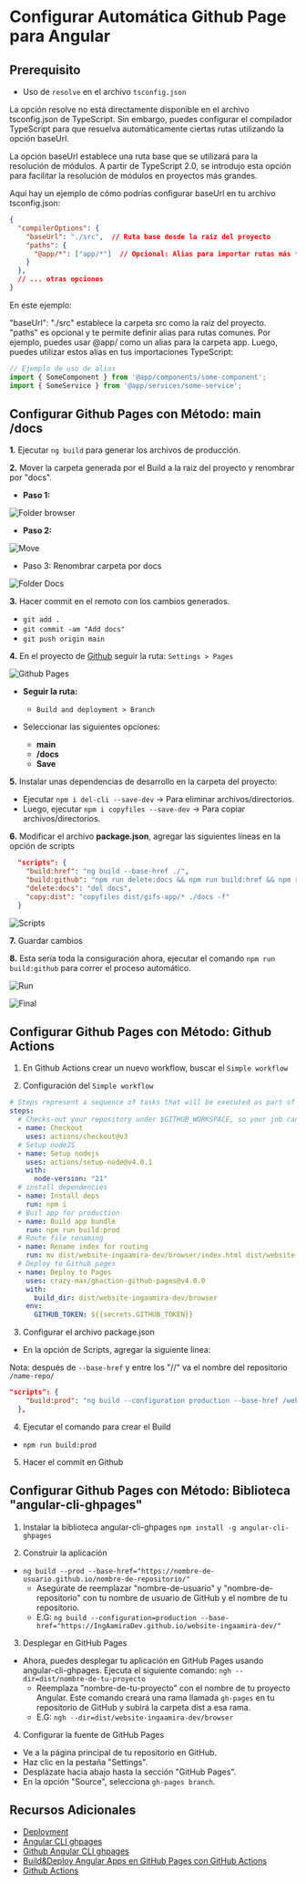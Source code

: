 # Configurar Automática Github Page para Angular

## Prerequisito
- Uso de `resolve` en el archivo `tsconfig.json`

La opción resolve no está directamente disponible en el archivo tsconfig.json de TypeScript. Sin embargo, puedes configurar el compilador TypeScript para que resuelva automáticamente ciertas rutas utilizando la opción baseUrl.

La opción baseUrl establece una ruta base que se utilizará para la resolución de módulos. A partir de TypeScript 2.0, se introdujo esta opción para facilitar la resolución de módulos en proyectos más grandes.

Aquí hay un ejemplo de cómo podrías configurar baseUrl en tu archivo tsconfig.json:

```json
{
  "compilerOptions": {
    "baseUrl": "./src",  // Ruta base desde la raíz del proyecto
    "paths": {
      "@app/*": ["app/*"]  // Opcional: Alias para importar rutas más fácilmente
    }
  },
  // ... otras opciones
}
```

En este ejemplo:

"baseUrl": "./src" establece la carpeta src como la raíz del proyecto.
"paths" es opcional y te permite definir alias para rutas comunes. Por ejemplo, puedes usar @app/ como un alias para la carpeta app.
Luego, puedes utilizar estos alias en tus importaciones TypeScript:

```TypeScript
// Ejemplo de uso de alias
import { SomeComponent } from '@app/components/some-component';
import { SomeService } from '@app/services/some-service';
```

## Configurar Github Pages con Método: main /docs

**1.** Ejecutar `ng build` para generar los archivos de producción.

**2.** Mover la carpeta generada por el Build a la raiz del proyecto y renombrar por "docs".

- **Paso 1:**

![Folder browser](./imgs/browser.png)

- **Paso 2:**

![Move](./imgs/move.png)

- Paso 3: Renombrar carpeta por docs

![Folder Docs](./imgs/docs.png)

**3.** Hacer commit en el remoto con los cambios generados.
- `git add .`
- `git commit -am "Add docs"`
- `git push origin main`

**4.** En el proyecto de [Github](https://github.com/) seguir la ruta: `Settings > Pages`

![Github Pages](./imgs/github-pages.png)

- **Seguir la ruta:**
  - `Build and deployment > Branch`

- Seleccionar las siguientes opciones:
  - **main**
  - **/docs**
  - **Save**

**5.** Instalar unas dependencias de desarrollo en la carpeta del proyecto:
  - Ejecutar `npm i del-cli --save-dev` -> Para eliminar archivos/directorios.
  - Luego, ejecutar `npm i copyfiles --save-dev` -> Para copiar archivos/directorios.

**6.** Modificar el archivo **package.json**, agregar las siguientes líneas en la opción de scripts

```json
  "scripts": {
    "build:href": "ng build --base-href ./",
    "build:github": "npm run delete:docs && npm run build:href && npm run copy:dist",
    "delete:docs": "del docs",
    "copy:dist": "copyfiles dist/gifs-app/* ./docs -f"
  }
```

![Scripts](./imgs/scripts.png)

**7.** Guardar cambios

**8.** Esta sería toda la consiguración ahora, ejecutar el comando `npm run build:github` para correr el proceso automático.

![Run](./imgs/run.png)

![Final](./imgs/final.png)

## Configurar Github Pages con Método: Github Actions

1. En Github Actions crear un nuevo workflow, buscar el `Simple workflow`

2. Configuración del `Simple workflow`

```yml
# Steps represent a sequence of tasks that will be executed as part of the job
steps:
  # Checks-out your repository under $GITHUB_WORKSPACE, so your job can access it
  - name: Checkout
    uses: actions/checkout@v3
  # Setup nodeJS
  - name: Setup nodejs
    uses: actions/setup-node@v4.0.1
    with:
      node-version: "21"
  # install dependencies
  - name: Install deps
    run: npm i
  # Buil app for production
  - name: Build app bundle
    run: npm run build:prod
  # Route file renaming
  - name: Rename index for routing
    run: mv dist/website-ingaamira-dev/browser/index.html dist/website-ingaamira-dev/browser/404.html
  # Deploy to Github pages
  - name: Deploy to Pages
    uses: crazy-max/ghaction-github-pages@v4.0.0
    with:
      build_dir: dist/website-ingaamira-dev/browser
    env:
      GITHUB_TOKEN: ${{secrets.GITHUB_TOKEN}}
```

3. Configurar el archivo package.json

- En la opción de Scripts, agregar la siguiente línea:

Nota: después de `--base-href` y entre los "//" va el nombre del repositorio `/name-repo/`

```json
"scripts": {
    "build:prod": "ng build --configuration production --base-href /website-ingaamira-dev/",
  },
```

4. Ejecutar el comando para crear el Build
- `npm run build:prod`

5. Hacer el commit en Github

## Configurar Github Pages con Método: Biblioteca "angular-cli-ghpages"

1. Instalar la biblioteca angular-cli-ghpages
`npm install -g angular-cli-ghpages`

2. Construir la aplicación
- `ng build --prod --base-href="https://nombre-de-usuario.github.io/nombre-de-repositorio/"`
  - Asegúrate de reemplazar "nombre-de-usuario" y "nombre-de-repositorio" con tu nombre de usuario de GitHub y el nombre de tu repositorio.
  - E.G: `ng build --configuration=production --base-href="https://IngAamiraDev.github.io/website-ingaamira-dev/"`

3. Desplegar en GitHub Pages
- Ahora, puedes desplegar tu aplicación en GitHub Pages usando angular-cli-ghpages. Ejecuta el siguiente comando: `ngh --dir=dist/nombre-de-tu-proyecto`
  - Reemplaza "nombre-de-tu-proyecto" con el nombre de tu proyecto Angular. Este comando creará una rama llamada `gh-pages` en tu repositorio de GitHub y subirá la carpeta dist a esa rama.
  - E.G: `ngh --dir=dist/website-ingaamira-dev/browser`

4. Configurar la fuente de GitHub Pages
- Ve a la página principal de tu repositorio en GitHub.
- Haz clic en la pestaña "Settings".
- Desplázate hacia abajo hasta la sección "GitHub Pages".
- En la opción "Source", selecciona `gh-pages branch`.

## Recursos Adicionales
- [Deployment](https://angular.io/guide/deployment#deploy-to-github-pages)
- [Angular CLI ghpages](https://www.npmjs.com/package/angular-cli-ghpages)
- [Github Angular CLI ghpages](https://github.com/angular-schule/angular-cli-ghpages)
- [Build&Deploy Angular Apps en GitHub Pages con GitHub Actions](https://medium.com/dottech/build-deploy-angular-apps-en-github-pages-con-github-actions-8213466ef8dc)
- [Github Actions](https://www.youtube.com/watch?v=hnCgPowCu9Y)